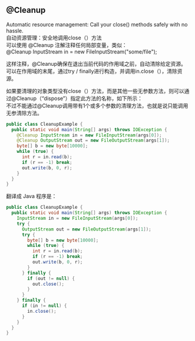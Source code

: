 ## @Cleanup

Automatic resource management: Call your close() methods safely with no hassle.<br>
自动资源管理：安全地调用close（）方法<br>
可以使用 @Cleanup 注解注释任何局部变量，类似：<br>
@Cleanup InputStream in = new FileInputStream("some/file");<br>
 
这样注释，@Cleanup确保在退出当前代码的作用域之前，自动清除给定资源。<br>
可以在作用域的末尾，通过try / finally进行构造，并调用in.close（），清除资源。


如果要清理的对象类型没有close（）方法，而是其他一些无参数方法，则可以通过@Cleanup（“dispose”）指定此方法的名称，如下所示：<br>
不过不能通过@Cleanup调用带有1个或多个参数的清理方法，也就是说只能调用无参清除方法。

~~~java
public class CleanupExample {
  public static void main(String[] args) throws IOException {
    @Cleanup InputStream in = new FileInputStream(args[0]);
    @Cleanup OutputStream out = new FileOutputStream(args[1]);
    byte[] b = new byte[10000];
    while (true) {
      int r = in.read(b);
      if (r == -1) break;
      out.write(b, 0, r);
    }
  }
}
~~~
翻译成 Java 程序是：

~~~java
public class CleanupExample {
  public static void main(String[] args) throws IOException {
    InputStream in = new FileInputStream(args[0]);
    try {
      OutputStream out = new FileOutputStream(args[1]);
      try {
        byte[] b = new byte[10000];
        while (true) {
          int r = in.read(b);
          if (r == -1) break;
          out.write(b, 0, r);
        }
      } finally {
        if (out != null) {
          out.close();
        }
      }
    } finally {
      if (in != null) {
        in.close();
      }
    }
  }
}
~~~

 
